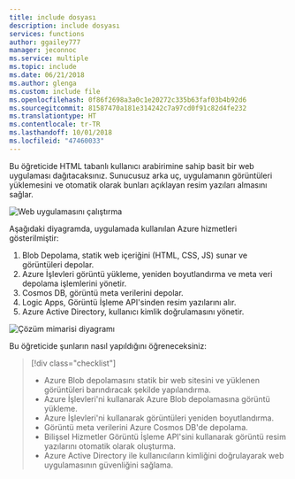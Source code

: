 ```yaml
---
title: include dosyası
description: include dosyası
services: functions
author: ggailey777
manager: jeconnoc
ms.service: multiple
ms.topic: include
ms.date: 06/21/2018
ms.author: glenga
ms.custom: include file
ms.openlocfilehash: 0f86f2698a3a0c1e20272c335b63faf03b4b92d6
ms.sourcegitcommit: 81587470a181e314242c7a97cd0f91c82d4fe232
ms.translationtype: HT
ms.contentlocale: tr-TR
ms.lasthandoff: 10/01/2018
ms.locfileid: "47460033"
---
```

Bu öğreticide HTML tabanlı kullanıcı arabirimine sahip basit bir web uygulaması dağıtacaksınız. Sunucusuz arka uç, uygulamanın görüntüleri yüklemesini ve otomatik olarak bunları açıklayan resim yazıları almasını sağlar.

![Web uygulamasını çalıştırma](media/functions-first-serverless-web-app/0-app-screenshot-finished.png)

Aşağıdaki diyagramda, uygulamada kullanılan Azure hizmetleri gösterilmiştir:

1. Blob Depolama, statik web içeriğini (HTML, CSS, JS) sunar ve görüntüleri depolar.
2. Azure İşlevleri görüntü yükleme, yeniden boyutlandırma ve meta veri depolama işlemlerini yönetir.
3. Cosmos DB, görüntü meta verilerini depolar.
4. Logic Apps, Görüntü İşleme API'sinden resim yazılarını alır.
5. Azure Active Directory, kullanıcı kimlik doğrulamasını yönetir.

![Çözüm mimarisi diyagramı](media/functions-first-serverless-web-app/0-architecture.jpg)

Bu öğreticide şunların nasıl yapıldığını öğreneceksiniz:
> [!div class="checklist"]
> * Azure Blob depolamasını statik bir web sitesini ve yüklenen görüntüleri barındıracak şekilde yapılandırma.
> * Azure İşlevleri'ni kullanarak Azure Blob depolamasına görüntü yükleme.
> * Azure İşlevleri'ni kullanarak görüntüleri yeniden boyutlandırma.
> * Görüntü meta verilerini Azure Cosmos DB'de depolama.
> * Bilişsel Hizmetler Görüntü İşleme API'sini kullanarak görüntü resim yazılarını otomatik olarak oluşturma.
> * Azure Active Directory ile kullanıcıların kimliğini doğrulayarak web uygulamasının güvenliğini sağlama.
